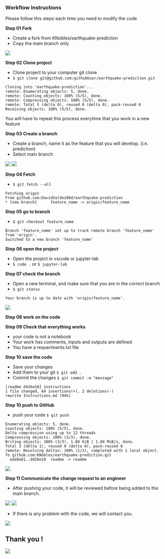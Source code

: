 ### **Workflow Instructions**

Please follow this steps each time you need to modify the code

**Step 01 Fork**
* Create a fork from KNobles/earthquake-prediction
* Copy the main branch only

![](resources/15-13-11.png)

**Step 02 Clone project**
* Clone project to your computer
git clone
* ```$ git clone git@github.com:githubUser/earthquake-prediction.git```
 
```
Cloning into 'earthquake-prediction'...
remote: Enumerating objects: 5, done.
remote: Counting objects: 100% (5/5), done.
remote: Compressing objects: 100% (5/5), done.
remote: Total 5 (delta 0), reused 0 (delta 0), pack-reused 0
Receiving objects: 100% (5/5), done.
```
 
You will have to repeat this process everytime that you work in a new feature
 
**Step 03 Create a branch**
* Create a branch, name it as the feature that you will develop. (i.e. prediction)
* Select main branch

![](resources/15-15-34.png)
![](resources/15-20-20.png)
 
**Step 04 Fetch**
* ```$ git fetch --all```
```
Fetching origin
From github.com:DavidValdez89d/earthquake-prediction
* [new branch]      feature_name -> origin/feature_name
```
**Step 05 go to branch**
* ```$ git checkout feature_name```
```
Branch 'feature_name' set up to track remote branch 'feature_name' from 'origin'.
Switched to a new branch 'feature_name'
```
**Step 06 open the project**
* Open the project in vscode or jupyter-lab
* ```$ code .``` or ```$ jupyter-lab```
 
**Step 07 check the branch**
* Open a new terminal, and make sure that you are in the correct branch
* ```$ git status```
```
Your branch is up to date with 'origin/feature_name'.
```
![](resources/15-22-51.png)
 
**Step 08 work on the code**
 
**Step 09 Check that everything works**
* your code is not a notebook
* Your work has comments, inputs and outputs are defined
* You have a requeriments.txt file
 
**Step 10 save the code**
* Save your changes
* Add them to your git ```$ git add .```
* Commit the changes ```$ git commit -m "message"```
```
[readme d426e10] instructions
1 file changed, 64 insertions(+), 2 deletions(-)
rewrite Instructions.md (94%)
```
**Step 10 push to GitHub**
* push your code ```$ git push```
```
Enumerating objects: 5, done.
Counting objects: 100% (5/5), done.
Delta compression using up to 12 threads
Compressing objects: 100% (3/3), done.
Writing objects: 100% (3/3), 1.04 KiB | 1.04 MiB/s, done.
Total 3 (delta 1), reused 0 (delta 0), pack-reused 0
remote: Resolving deltas: 100% (1/1), completed with 1 local object.
To github.com:KNobles/earthquake-prediction.git
  ede8e81..d426e10  readme -> readme
```
![](resources/15-24-39.png)

 
**Step 11 Communicate the change request to an engineer**
* After pushing your code, it will be reviewed before being added to the main branch.

![](resources/15-25-17.png)
![](resources/15-26-18.png)
* If there is any problem with the code, we will contact you.

 ![](resources/15-26-26.png)

## **Thank you !**

![](https://thumbs.gfycat.com/VibrantEllipticalEasteuropeanshepherd-max-1mb.gif)